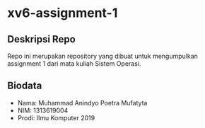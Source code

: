 # xv6-assignment-1

## Deskripsi Repo
Repo ini merupakan repository yang dibuat untuk mengumpulkan assignment 1 dari mata kuliah Sistem Operasi. 

## Biodata
* Nama: Muhammad Anindyo Poetra Mufatyta
* NIM: 1313619004
* Prodi: Ilmu Komputer 2019
